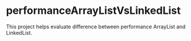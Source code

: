 # performanceArrayListVsLinkedList
This project helps evaluate difference between performance ArrayList and LinkedList.
